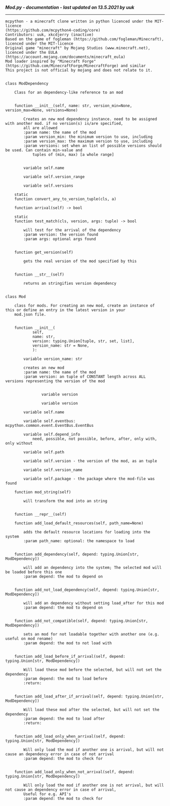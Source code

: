 ***Mod.py - documentation - last updated on 13.5.2021 by uuk***
___

    mcpython - a minecraft clone written in python licenced under the MIT-licence 
    (https://github.com/mcpython4-coding/core)
    Contributors: uuk, xkcdjerry (inactive)
    Based on the game of fogleman (https://github.com/fogleman/Minecraft), licenced under the MIT-licence
    Original game "minecraft" by Mojang Studios (www.minecraft.net), licenced under the EULA
    (https://account.mojang.com/documents/minecraft_eula)
    Mod loader inspired by "Minecraft Forge" (https://github.com/MinecraftForge/MinecraftForge) and similar
    This project is not official by mojang and does not relate to it.


    class ModDependency
        
        Class for an dependency-like reference to an mod


        function __init__(self, name: str, version_min=None, version_max=None, versions=None)
            
            Creates an new mod dependency instance. need to be assigned with another mod. if no version(s) is/are specified,
            all are allowed
            :param name: the name of the mod
            :param version_min: the minimum version to use, including
            :param version_max: the maximum version to use, including
            :param versions: set when an list of possible versions should be used. Can contain min-value and
                tuples of (min, max) [a whole range]


            variable self.name

            variable self.version_range

            variable self.versions

        static
        function convert_any_to_version_tuple(cls, a)

        function arrival(self) -> bool

        static
        function test_match(cls, version, args: tuple) -> bool
            
            will test for the arrival of the dependency
            :param version: the version found
            :param args: optional args found


        function get_version(self)
            
            gets the real version of the mod specified by this


        function __str__(self)
            
            returns an stringifies version dependency


    class Mod
        
        class for mods. For creating an new mod, create an instance of this or define an entry in the latest version in your
        mod.json file.


        function __init__(
                self,
                name: str,
                version: typing.Union[tuple, str, set, list],
                version_name: str = None,
                ):

            variable version_name: str
            
            creates an new mod
            :param name: the name of the mod
            :param version: an tuple of CONSTANT length across ALL versions representing the version of the mod


                    variable version

                    variable version

            variable self.name

            variable self.eventbus: mcpython.common.event.EventBus.EventBus

            variable self.depend_info
                need, possible, not possible, before, after, only with, only without

            variable self.path

            variable self.version - the version of the mod, as an tuple

            variable self.version_name

            variable self.package - the package where the mod-file was found

        function mod_string(self)
            
            will transform the mod into an string


        function __repr__(self)

        function add_load_default_resources(self, path_name=None)
            
            adds the default resource locations for loading into the system
            :param path_name: optional: the namespace to load


        function add_dependency(self, depend: typing.Union[str, ModDependency])
            
            will add an dependency into the system; The selected mod will be loaded before this one
            :param depend: the mod to depend on


        function add_not_load_dependency(self, depend: typing.Union[str, ModDependency])
            
            will add an dependency without setting load_after for this mod
            :param depend: the mod to depend on


        function add_not_compatible(self, depend: typing.Union[str, ModDependency])
            
            sets an mod for not loadable together with another one (e.g. useful on mod rename)
            :param depend: the mod to not load with


        function add_load_before_if_arrival(self, depend: typing.Union[str, ModDependency])
            
            Will load these mod before the selected, but will not set the dependency
            :param depend: the mod to load before
            :return:


        function add_load_after_if_arrival(self, depend: typing.Union[str, ModDependency])
            
            Will load these mod after the selected, but will not set the dependency
            :param depend: the mod to load after
            :return:


        function add_load_only_when_arrival(self, depend: typing.Union[str, ModDependency])
            
            Will only load the mod if another one is arrival, but will not cause an dependency error in case of not arrival
            :param depend: the mod to check for


        function add_load_only_when_not_arrival(self, depend: typing.Union[str, ModDependency])
            
            Will only load the mod if another one is not arrival, but will not cause an dependency error in case of arrival,
            Useful for e.g. API's
            :param depend: the mod to check for
